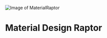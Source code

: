 ![Image of MaterialRaptor](http://s33.postimg.org/dzfn2dsp9/snappa_1464027369.png)
# Material Design Raptor